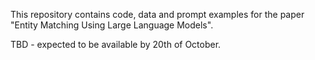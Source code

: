 This repository contains code, data and prompt examples for the paper "Entity Matching Using Large Language Models".

TBD - expected to be available by 20th of October.